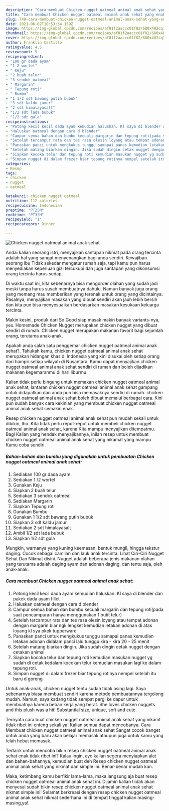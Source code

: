 ```yaml
---
description: "Cara membuat Chicken nugget oatmeal animal anak sehat yang enak Untuk Jualan"
title: "Cara membuat Chicken nugget oatmeal animal anak sehat yang enak Untuk Jualan"
slug: 749-cara-membuat-chicken-nugget-oatmeal-animal-anak-sehat-yang-enak-untuk-jualan
date: 2021-06-02T10:53:34.159Z
image: https://img-global.cpcdn.com/recipes/af81f2aaccc01f82/680x482cq70/chicken-nugget-oatmeal-animal-anak-sehat-foto-resep-utama.jpg
thumbnail: https://img-global.cpcdn.com/recipes/af81f2aaccc01f82/680x482cq70/chicken-nugget-oatmeal-animal-anak-sehat-foto-resep-utama.jpg
cover: https://img-global.cpcdn.com/recipes/af81f2aaccc01f82/680x482cq70/chicken-nugget-oatmeal-animal-anak-sehat-foto-resep-utama.jpg
author: Franklin Castillo
ratingvalue: 4.5
reviewcount: 5
recipeingredient:
- "100 gr dada ayam"
- "1 2 wortel"
- " Keju"
- "2 buah telur"
- "3 sendok oatmeal"
- " Margarin"
- " Tepung roti"
- " Bumbu"
- "1 1/2 sdt bawang putih bubuk"
- "3 sdt kaldu jamur"
- "2 sdt himalayasalt"
- "1/2 sdt lada bubuk"
- "1/2 sdt gula"
recipeinstructions:
- "Potong kecil kecil dada ayam kemudian haluskan. Kl saya di blender dan pakek dada ayam fillet"
- "Haluskan oatmeal dengan cara d blender"
- "Campur semua bahan dan bumbu kecuali margarin dan tepung roti(pada saat pencampuran hanya menggunakan 1 butit telur)"
- "Setelah tercampur rata dan tes rasa olesin loyang atau tempat adonan dengan margarin biar ngk lengket kemudian letakan adonan di atas loyang kl sya pkek tupperware"
- "Panaskan panci untuk mengkukus tunggu samapai panas kemudian letakan adonan didalam panci lalu tunggu kira - kira 20 - 25 menit"
- "Setelah matang biarkan dingin. Jika sudah dingin cetak nugget dengan cetakan animal"
- "Siapkan kocoka telur dan tepung roti kemudian masukan nugget yg sudah di cetak kedalam kocokan telur kemudian masukan lagi ke dalam tepung roti."
- "Simpan nugget di dalam frezer biar tepung rotinya nempel setelah itu baru d goreng"
categories:
- Resep
tags:
- chicken
- nugget
- oatmeal

katakunci: chicken nugget oatmeal 
nutrition: 112 calories
recipecuisine: Indonesian
preptime: "PT25M"
cooktime: "PT32M"
recipeyield: "1"
recipecategory: Dinner

---
```



![Chicken nugget oatmeal animal anak sehat](https://img-global.cpcdn.com/recipes/af81f2aaccc01f82/680x482cq70/chicken-nugget-oatmeal-animal-anak-sehat-foto-resep-utama.jpg)

Andai kalian seorang istri, menyajikan santapan nikmat pada orang tercinta adalah hal yang sangat menyenangkan bagi anda sendiri. Kewajiban seorang ibu Tidak sekedar mengatur rumah saja, tapi kamu pun harus menyediakan keperluan gizi tercukupi dan juga santapan yang dikonsumsi orang tercinta harus sedap.

Di waktu  saat ini, kita sebenarnya bisa mengorder olahan yang sudah jadi meski tanpa harus susah membuatnya dahulu. Namun banyak juga orang yang memang mau memberikan yang terenak untuk orang yang dicintainya. Pasalnya, menyajikan masakan yang dibuat sendiri akan jauh lebih bersih dan kita pun bisa menyesuaikan berdasarkan masakan kesukaan keluarga tercinta. 

Makin kesini, produk dari So Good siap masak makin banyak variants-nya, yes. Homemade Chicken Nugget merupakan chicken nugget yang dibuat sendiri di rumah. Chicken nugget merupakan makanan favorit bagi sejumlah orang, terutama anak-anak.

Apakah anda salah satu penggemar chicken nugget oatmeal animal anak sehat?. Tahukah kamu, chicken nugget oatmeal animal anak sehat merupakan hidangan khas di Indonesia yang kini disukai oleh setiap orang dari hampir setiap wilayah di Nusantara. Kamu dapat menyajikan chicken nugget oatmeal animal anak sehat sendiri di rumah dan boleh dijadikan makanan kegemaranmu di hari liburmu.

Kalian tidak perlu bingung untuk memakan chicken nugget oatmeal animal anak sehat, lantaran chicken nugget oatmeal animal anak sehat gampang untuk didapatkan dan anda pun bisa memasaknya sendiri di rumah. chicken nugget oatmeal animal anak sehat boleh dibuat memalui berbagai cara. Kini pun sudah banyak cara kekinian yang membuat chicken nugget oatmeal animal anak sehat semakin enak.

Resep chicken nugget oatmeal animal anak sehat pun mudah sekali untuk dibikin, lho. Kita tidak perlu repot-repot untuk membeli chicken nugget oatmeal animal anak sehat, karena Kita mampu menyajikan ditempatmu. Bagi Kalian yang hendak menyajikannya, inilah resep untuk membuat chicken nugget oatmeal animal anak sehat yang nikamat yang mampu Kamu coba sendiri.

<!--inarticleads1-->

##### Bahan-bahan dan bumbu yang digunakan untuk pembuatan Chicken nugget oatmeal animal anak sehat:

1. Sediakan 100 gr dada ayam
1. Sediakan 1 /2 wortel
1. Gunakan  Keju
1. Siapkan 2 buah telur
1. Sediakan 3 sendok oatmeal
1. Sediakan  Margarin
1. Siapkan  Tepung roti
1. Gunakan  Bumbu
1. Gunakan 1 1/2 sdt bawang putih bubuk
1. Siapkan 3 sdt kaldu jamur
1. Sediakan 2 sdt himalayasalt
1. Ambil 1/2 sdt lada bubuk
1. Siapkan 1/2 sdt gula


Mungkin, warnanya yang kuning keemasan, bentuk mungil, hingga tekstur daging. Cocok sebagai camilan dan lauk anak tercinta. Lihat Ciri-Ciri Nugget Sehat Dan Nikmat disini. Nugget adalah beberapa jenis makanan olahan yang terutama adalah daging ayam dan adonan daging, dan tentu saja, oleh anak-anak. 

<!--inarticleads2-->

##### Cara membuat Chicken nugget oatmeal animal anak sehat:

1. Potong kecil kecil dada ayam kemudian haluskan. Kl saya di blender dan pakek dada ayam fillet
1. Haluskan oatmeal dengan cara d blender
1. Campur semua bahan dan bumbu kecuali margarin dan tepung roti(pada saat pencampuran hanya menggunakan 1 butit telur)
1. Setelah tercampur rata dan tes rasa olesin loyang atau tempat adonan dengan margarin biar ngk lengket kemudian letakan adonan di atas loyang kl sya pkek tupperware
1. Panaskan panci untuk mengkukus tunggu samapai panas kemudian letakan adonan didalam panci lalu tunggu kira - kira 20 - 25 menit
1. Setelah matang biarkan dingin. Jika sudah dingin cetak nugget dengan cetakan animal
1. Siapkan kocoka telur dan tepung roti kemudian masukan nugget yg sudah di cetak kedalam kocokan telur kemudian masukan lagi ke dalam tepung roti.
1. Simpan nugget di dalam frezer biar tepung rotinya nempel setelah itu baru d goreng


Untuk anak-anak, chicken nugget tentu sudah tidak asing lagi. Saya sebenarnya biasa membuat sendiri karena metode pembuatannya tergolong mudah. Namun, saya kadang tidak sempat pergi ke dapur untuk membuatnya karena beban kerja yang berat. She loves chicken nuggets and this plush was a hit! Substantial size, unique, soft and cute. 

Ternyata cara buat chicken nugget oatmeal animal anak sehat yang nikamt tidak ribet ini enteng sekali ya! Kalian semua dapat mencobanya. Cara Membuat chicken nugget oatmeal animal anak sehat Sangat cocok banget untuk anda yang baru akan belajar memasak ataupun juga untuk kamu yang telah hebat memasak.

Tertarik untuk mencoba bikin resep chicken nugget oatmeal animal anak sehat enak tidak ribet ini? Kalau ingin, ayo kalian segera menyiapkan alat dan bahan-bahannya, kemudian buat deh Resep chicken nugget oatmeal animal anak sehat yang nikmat dan simple ini. Benar-benar mudah kan. 

Maka, ketimbang kamu berfikir lama-lama, maka langsung aja buat resep chicken nugget oatmeal animal anak sehat ini. Dijamin kalian tiidak akan menyesal sudah bikin resep chicken nugget oatmeal animal anak sehat nikmat simple ini! Selamat berkreasi dengan resep chicken nugget oatmeal animal anak sehat nikmat sederhana ini di tempat tinggal kalian masing-masing,ya!.

